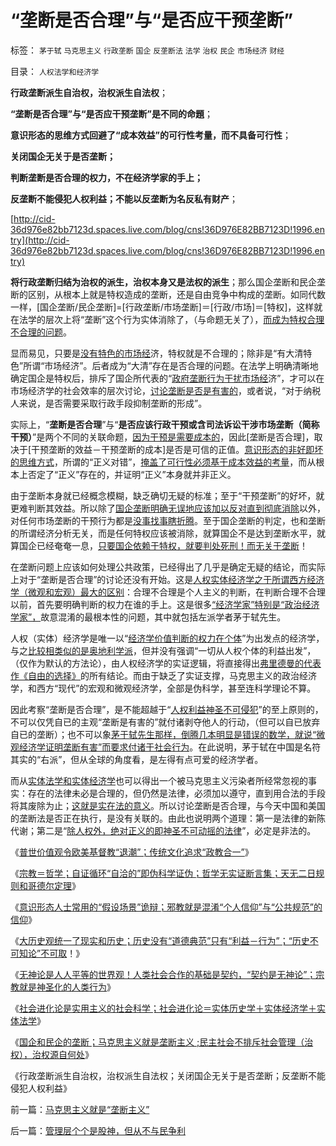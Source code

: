 # “垄断是否合理”与“是否应干预垄断”

标签： `茅于轼` `马克思主义` `行政垄断` `国企` `反垄断法` `法学` `治权` `民企` `市场经济` `财经` 

目录： `人权法学和经济学`

**行政垄断派生自治权，治权派生自法权**；

**“垄断是否合理”与“是否应干预垄断”是不同的命題**；

**意识形态的思维方式回避了“成本效益”的可行性考量，而不具备可行性**；

**关闭国企无关于是否垄断；**

**判断垄断是否合理的权力，不在经济学家的手上；**

**反垄断不能侵犯人权利益；不能以反垄断为名反私有财产**；

[http://cid-36d976e82bb7123d.spaces.live.com/blog/cns!36D976E82BB7123D!1996.entry](http://cid-36d976e82bb7123d.spaces.live.com/blog/cns!36D976E82BB7123D!1996.entry)

**将行政垄断归结为治权的派生，治权本身又是法权的派生**；那么国企垄断和民企垄断的区别，从根本上就是特权造成的垄断，还是自由竞争中构成的垄断。如同代数一样，[国企垄断/民企垄断]=[行政垄断/市场垄断]＝[行政/市场]＝[特权]，这样就在法学的层次上将“垄断”这个行为实体消除了，（与命题无关了），[而成为特权合理不合理的问题](../../../2010/10/1/拨乱反正就会有“失去的几十年”——&gt;比亡国强！.md)。

显而易见，只要是[没有特色的市场经](../../../2010/10/27/没有任何特色的市场经济;风险在大盘股.md)济，特权就是不合理的；除非是“有大清特色”所谓“市场经济”。后者成为“大清”存在是否合理的问题。在法学上明确清晰地确定国企是特权后，排斥了国企所代表的“[政府垄断行为干扰市场经](../../../2009/5/1/赌场必杀技，市场计划经济行政干预之自欺欺人.md)济”，才可以在市场经济学的社会效率的层次讨论，[讨论垄断是否是有害的](../../../2009/9/17/市场经济不能反垄断讨论集.md)，或者说，“对于纳税人来说，是否需要采取行政手段抑制垄断的形成”。

实际上，“**垄断是否合理**”与“**是否应该行政干预或含司法诉讼干涉市场垄断（简称干预）**”是两个不同的关联命题，[因为干预是需要成本的](../../../2009/4/8/市场法律规范被混同行政干预.md)，因此[垄断是否合理]，取决于[干预垄断的效益－干预垄断的成本]是否是可信的正值。[意识形态的非好即坏的思维方式](../../../2010/10/20/意识形态的权威必定非黑即白;辩证法还能颠倒黑白；.md)，所谓的“正义对错”，[掩盖了可行性必须基于成本效益的考量](../../../2009/12/7/经济学中的科学和最朴素的成本效益定律.md)，而从根本上否定了“正义”存在的，并证明“正义”本身就并非正义。



由于垄断本身就已经概念模糊，缺乏确切无疑的标准；至于“干预垄断”的好坏，就更难判断其效益。所以除了[国企垄断明确无误地应该加以反对直到彻底消除](../../../2009/8/1/谁说国企不偷税漏税？.md)以外，对任何市场垄断的干预行为都是[没事找事瞎折腾](../../../2009/11/26/没事找事穷折腾.md)。至于国企垄断的判定，也和垄断的所谓经济分析无关，而是任何特权应该被消除，就算国企不是达到垄断水平，就算国企已经奄奄一息，[只要国企依赖于特权，就要判处死刑！而无关于垄断](../../../2008/12/23/私有化，关闭亏损国企，强化社会保障.md)！

在垄断问题上应该如何处理公共政策，已经得出了几乎是确定无疑的结论，而实际上对于“垄断是否合理”的讨论还没有开始。这是[人权实体经济学之于所谓西方经济学（微观和宏观）最大的区别](../../../2010/1/21/三种现代经济学体系和经济学的科学实证源.md)：合理不合理是个人主义的判断，在判断合理不合理以前，首先要明确判断的权力在谁的手上。这是很多[“经济学家”特别是“政治经济学家”，](../../../2009/12/15/最要不得权威的经济学和权威的政治经济学.md)故意混淆的最根本性的问题，其中就包括左派学者茅于轼先生。

人权（实体）经济学是唯一以“[经济学价值判断的权力在个体](../../../2010/1/21/人权是价值判断的原子单位.md)”为出发点的经济学，与之[比较相类似的是奥地利学派](../../../2009/10/22/奥地利学派和对象流程分析.md)，但并没有强调“一切从人权个体的利益出发”，（仅作为默认的方法论），由人权经济学的实证逻辑，将直接得出[弗里德曼的代表作《自由的选择》](../../../2010/1/25/弗里德曼和哈耶克批判的是中国的右派.md)的所有结论。而由于缺乏了实证支撑，马克思主义的政治经济学，和西方“现代”的宏观和微观经济学，全部是伪科学，甚至连科学理论不算。

因此考察“垄断是否合理”，是不能超越于“[人权利益神圣不可侵犯](../../../2009/2/6/人权经济学.md)”的至上原则的，不可以仅凭自已的主观“垄断是有害的”就付诸剥夺他人的行动，（但可以自已放弃自已的垄断）；也不可以象[茅于轼先生那样，倒腾几本明显是错误的数学，就说“微观经济学证明垄断有害”而要求付诸于社会行为](../../../2010/4/26/茅于轼先生学术体系有明显漏洞.md)。在此说明，茅于轼在中国是名符其实的“右派”，但从全球的角度看，是左得有点可爱的经济学者。

而从[实体法学和实体经济学](../../../2010/10/24/罗马法是实体法，中国法是阿拉伯法.md)也可以得出一个被马克思主义污染者所经常忽视的事实：存在的法律未必是合理的，但仍然是法律，必须加以遵守，直到用合法的手段将其废除为止；[这就是实在法的意义](../../../2010/9/15/五四统治者段祺瑞和暴力行为.md)。所以讨论垄断是否合理，与今天中国和美国的垄断法是否正在执行，是没有关联的。由此也说明两个道理：第一是法律的新陈代谢；第二是“[除人权外，绝对正义的即神圣不可动摇的法律](http://hi.baidu.com/darthchn/blog/item/4c69f2376ee8e5d5a3cc2bd6.html)”，必定是非法的。

《[普世价值观令欧美基督教“退潮”；传统文化追求“政教合一”](../../../2010/10/20/普世价值观令欧美基督教“政教合一”世风不古.md)》

《[宗教＝哲学；自证循环“自洽的”即伪科学证伪；哲学无实证断言集；天无二日规则和哥德尔定理](../../../2010/10/6/有神论的宗教是哲学，无神论的哲学是宗教.md)》

《[意识形态人士常用的“假设场景”诡辩；邪教就是混淆“个人信仰”与“公共规范”的信仰](../../../2010/10/21/意识形态的“假设场景”和邪教.md)》

《[大历史观统一了现实和历史；历史没有“道德典范”只有“利益－行为”；“历史不可知论”不可取](../../../2010/11/1/大历史观统一了现实和历史，没有“旧社会”和“道德典范”.md)！》

《[无神论是人人平等的世界观！人类社会合作的基础是契约，“契约是无神论”；宗教就是神圣化的人类行为](../../../2010/11/1/人类社会合作的基础是无神论，人与人合作的契约与神无关！.md)》

《[社会进化论是实用主义的社会科学；社会进化论＝实体历史学＋实体经济学＋实体法学](../../../2010/11/2/社会进化论是实用科学.md)》

《[国企和民企的垄断；马克思主义就是垄断主义
;民主社会不排斥社会管理（治权），治权源自何处](../../../2010/11/2/马克思主义就是“垄断主义”.md)》

《行政垄断派生自治权，治权派生自法权；关闭国企无关于是否垄断；反垄断不能侵犯人权利益》

前一篇：[马克思主义就是“垄断主义”](../../../2010/11/2/马克思主义就是“垄断主义”.md)

后一篇：[管理层个个是股神，但从不与民争利](../../../2010/11/3/管理层个个是股神，但从不与民争利.md)